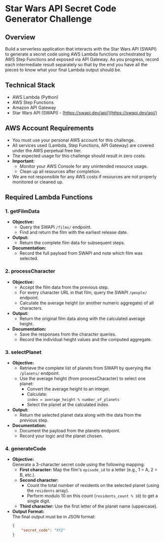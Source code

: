 # Star Wars API Secret Code Generator Challenge

## Overview
Build a serverless application that interacts with the Star Wars API (SWAPI) to generate a secret code using AWS Lambda functions orchestrated by AWS Step Functions and exposed via API Gateway. As you progress, record each intermediate result separately so that by the end you have all the pieces to know what your final Lambda output should be.

## Technical Stack
- AWS Lambda (Python)
- AWS Step Functions
- Amazon API Gateway
- Star Wars API (SWAPI) - [https://swapi.dev/api/](https://swapi.dev/api/)

## AWS Account Requirements
- You must use your personal AWS account for this challenge.
- All services used (Lambda, Step Functions, API Gateway) are covered under the AWS perpetual free tier.
- The expected usage for this challenge should result in zero costs.
- **Important:**  
  - Monitor your AWS Console for any unintended resource usage.
  - Clean up all resources after completion.
- We are not responsible for any AWS costs if resources are not properly monitored or cleaned up.

## Required Lambda Functions

### 1. getFilmData
- **Objective:**  
  - Query the SWAPI `/films/` endpoint.
  - Find and return the film with the earliest release date.
- **Output:**  
  - Return the complete film data for subsequent steps.
- **Documentation:**  
  - Record the full payload from SWAPI and note which film was selected.

### 2. processCharacter
- **Objective:**  
  - Accept the film data from the previous step.
  - For every character URL in that film, query the SWAPI `/people/` endpoint.
  - Calculate the average height (or another numeric aggregate) of all characters.
- **Output:**  
  - Return the original film data along with the calculated average height.
- **Documentation:**  
  - Save the responses from the character queries.
  - Record the individual height values and the computed aggregate.

### 3. selectPlanet
- **Objective:**  
  - Retrieve the complete list of planets from SWAPI by querying the `/planets/` endpoint.
  - Use the average height (from processCharacter) to select one planet:
    - Convert the average height to an integer.
    - Calculate:  
      `index = average_height % number_of_planets`
    - Select the planet at the calculated index.
- **Output:**  
  - Return the selected planet data along with the data from the previous step.
- **Documentation:**  
  - Document the payload from the planets endpoint.
  - Record your logic and the planet chosen.

### 4. generateCode
- **Objective:**  
  Generate a 3-character secret code using the following mapping:
  - **First character:** Map the film's `episode_id` to a letter (e.g., 1 = A, 2 = B, etc.).
  - **Second character:**  
    - Count the total number of residents on the selected planet (using the `residents` array).  
    - Perform modulo 10 on this count (`residents_count % 10`) to get a single digit.
  - **Third character:** Use the first letter of the planet name (uppercase).
- **Output Format:**  
  The final output must be in JSON format:
  ```json
  {
      "secret_code": "XYZ"
  }
